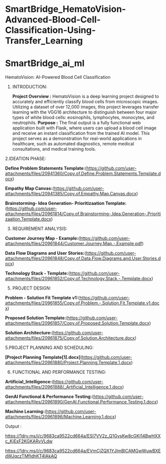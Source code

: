 # SmartBridge_HematoVision-Advanced-Blood-Cell-Classification-Using-Transfer_Learning
# SmartBridge_ai_ml
HematoVision: AI-Powered Blood Cell Classification

1. INTRODUCTION:
   
   **Project Overview :**
     HematoVision is a deep learning project designed to accurately and efficiently classify blood cells from microscopic images. Utilizing a dataset of over 12,000 images, this project leverages     transfer learning with the VGG16 architecture to distinguish between four major types of white blood cells: eosinophils, lymphocytes, monocytes, and neutrophils.
  **Purpose :**
     The final output is a fully functional web application built with Flask, where users can upload a blood cell image and receive an instant classification from the trained AI model. This project serves as a demonstration for real-world applications in healthcare, such as automated diagnostics, remote medical consultations, and medical training tools.

2.IDEATION PHASE:

**Define Problem Statements Template:**(https://github.com/user-attachments/files/20941360/Copy.of.Define.Problem.Statements.Template.docx)

**Empathy Map Canvas:**(https://github.com/user-attachments/files/20941385/Copy.of.Empathy.Map.Canvas.docx)

**Brainstorming- Idea Generation- Prioritizaation Template:**(https://github.com/user-attachments/files/20961814/Copy.of.Brainstorming-.Idea.Generation-.Prioritizaation.Template.docx)

3. REQUIREMENT ANALYSIS:
   
**Customer Journey Map - Example:**(https://github.com/user-attachments/files/20961844/Customer.Journey.Map.-.Example.pdf)

**Data Flow Diagrams and User Stories:**(https://github.com/user-attachments/files/20961848/Copy.of.Data.Flow.Diagrams.and.User.Stories.docx)

**Technology Stack - Template:**(https://github.com/user-attachments/files/20961852/Copy.of.Technology.Stack.-.Template.docx)
    
5. PROJECT DESIGN:
   
**Problem - Solution Fit Template v1:**(https://github.com/user-attachments/files/20961855/Copy.of.Problem.-.Solution.Fit.Template.v1.docx)

**Proposed Solution Template:**(https://github.com/user-attachments/files/20961857/Copy.of.Proposed.Solution.Template.docx)

**Solution Architecture:**(https://github.com/user-attachments/files/20961875/Copy.of.Solution.Architecture.docx)

5.PROJECT PLANNING AND SCHEDULING:

**[Project Planning Template[1].docx]**(https://github.com/user-attachments/files/20961880/Project.Planning.Template.1.docx)

6. FUNCTIONAL AND PERFORMANCE TESTING:
   
**Artificial_Intelligence:**(https://github.com/user-attachments/files/20961888/_Artificial_Intelligence.1.docx)

**GenAI Functional & Performance Testing:**(https://github.com/user-attachments/files/20961890/GenAI.Functional.Performance.Testing.1.docx)

**Machine Learning:**(https://github.com/user-attachments/files/20961896/Machine.Learning.1.docx)

 Output :
 
https://1drv.ms/i/c/9683ca9522cd664a/ESI7VV2z_Q1GvsKw8cGKI14BwHXXc_KjEsF2KGKARvVLdw

https://1drv.ms/i/c/9683ca9522cd664a/EVmCjZQX1YJImBlCAMGwWuwBXEdWJqczTMfIdhKT4lAkAQ
